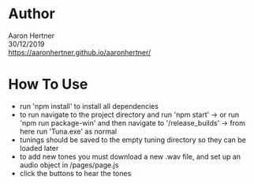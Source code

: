 # Author    
Aaron Hertner		
30/12/2019		
https://aaronhertner.github.io/aaronhertner/		

# How To Use
- run 'npm install' to install all dependencies
- to run navigate to the project directory and run 'npm start'
	-> or run 'npm run package-win' and then navigate to '/release_builds'
	-> from here run 'Tuna.exe' as normal
- tunings should be saved to the empty tuning directory so they can be loaded
  later
- to add new tones you must download a new .wav file, and set up an audio object
  in /pages/page.js
- click the buttons to hear the tones

